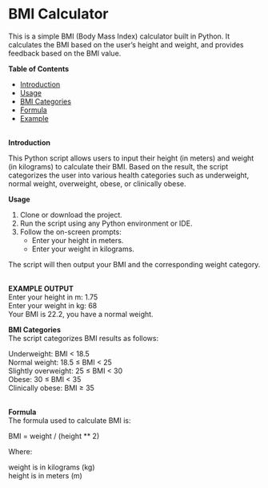 # BMI Calculator

This is a simple BMI (Body Mass Index) calculator built in Python. It calculates the BMI based on the user’s height and weight, and provides feedback based on the BMI value.

**Table of Contents**
- [Introduction](#introduction)
- [Usage](#usage)
- [BMI Categories](#bmi-categories)
- [Formula](#formula)
- [Example](#example)<br><br>

**Introduction**

This Python script allows users to input their height (in meters) and weight (in kilograms) to calculate their BMI. Based on the result, the script categorizes the user into various health categories such as underweight, normal weight, overweight, obese, or clinically obese.

**Usage**

1. Clone or download the project.<br>
2. Run the script using any Python environment or IDE.<br>
3. Follow the on-screen prompts:<br>
   - Enter your height in meters.<br>
   - Enter your weight in kilograms.<br>

The script will then output your BMI and the corresponding weight category.<br><br>

**EXAMPLE OUTPUT**<br>
Enter your height in m: 1.75<br>
Enter your weight in kg: 68<br>
Your BMI is 22.2, you have a normal weight.<br>

**BMI Categories**<br>
The script categorizes BMI results as follows:<br>

Underweight: BMI < 18.5<br>
Normal weight: 18.5 ≤ BMI < 25<br>
Slightly overweight: 25 ≤ BMI < 30<br>
Obese: 30 ≤ BMI < 35<br>
Clinically obese: BMI ≥ 35<br><br>

**Formula**<br>
The formula used to calculate BMI is:<br>

BMI = weight / (height ** 2)<br>


Where:

weight is in kilograms (kg)<br>
height is in meters (m)<br><br><br>